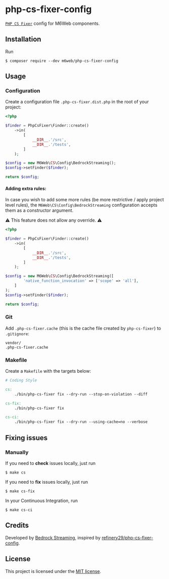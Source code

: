 # php-cs-fixer-config

[`PHP CS Fixer`](http://github.com/FriendsOfPHP/PHP-CS-Fixer) config for M6Web components.

## Installation

Run

```
$ composer require --dev m6web/php-cs-fixer-config
```

## Usage

### Configuration

Create a configuration file `.php-cs-fixer.dist.php` in the root of your project:

```php
<?php

$finder = PhpCsFixer\Finder::create()
    ->in(
        [
            __DIR__.'/src',
            __DIR__.'/tests',
        ]
    );

$config = new M6Web\CS\Config\BedrockStreaming();
$config->setFinder($finder);

return $config;
```

#### Adding extra rules:

In case you wish to add some more rules (be more restrictive / apply project level rules), the `M6Web\CS\Config\BedrockStreaming` configuration accepts them as a constructor argument.

⚠️ This feature does not allow any override. ⚠️

```php
<?php

$finder = PhpCsFixer\Finder::create()
    ->in(
        [
            __DIR__.'/src',
            __DIR__.'/tests',
        ]
    );

$config = new M6Web\CS\Config\BedrockStreaming([
        'native_function_invocation' => ['scope' => 'all'],
    ]
);
$config->setFinder($finder);

return $config;
```


### Git

Add `.php-cs-fixer.cache` (this is the cache file created by `php-cs-fixer`) to `.gitignore`:

```
vendor/
.php-cs-fixer.cache
```

### Makefile

Create a `Makefile` with the targets below:

```Makefile
# Coding Style

cs:
	./bin/php-cs-fixer fix --dry-run --stop-on-violation --diff

cs-fix:
	./bin/php-cs-fixer fix

cs-ci:
	./bin/php-cs-fixer fix --dry-run --using-cache=no --verbose
```

## Fixing issues

### Manually

If you need to **check** issues locally, just run

```
$ make cs
```

If you need to **fix** issues locally, just run

```
$ make cs-fix
```

In your Continuous Integration, run

```
$ make cs-ci
```

## Credits

Developed by [Bedrock Streaming](https://tech.bedrockstreaming.com), inspired by [refinery29/php-cs-fixer-config](https://github.com/refinery29/php-cs-fixer-config).

## License

This project is licensed under the [MIT license](LICENSE).
